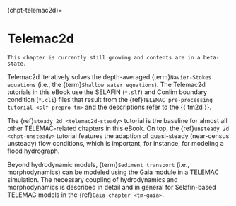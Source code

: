 (chpt-telemac2d)=
# Telemac2d

```{admonition} Growing chapter
This chapter is currently still growing and contents are in a beta-state.
```

Telemac2d iteratively solves the depth-averaged {term}`Navier-Stokes equations` (i.e., the {term}`Shallow water equations`). The Telemac2d tutorials in this eBook use the SELAFIN (`*.slf`) and Conlim boundary condition (`*.cli`) files that result from the {ref}`TELEMAC pre-processing tutorial <slf-prepro-tm>` and the descriptions refer to the {{ tm2d }}.

The {ref}`steady 2d <telemac2d-steady>` tutorial is the baseline for almost all other TELEMAC-related chapters in this eBook. On top, the {ref}`unsteady 2d <chpt-unsteady>` tutorial features the adaption of quasi-steady (near-census unsteady) flow conditions, which is important, for instance, for modeling a flood hydrograph.

Beyond hydrodynamic models, {term}`Sediment transport` (i.e., morphodynamics) can be modeled using the Gaia module in a TELEMAC simulation. The necessary coupling of hydrodynamics and morphodynamics is described in detail and in general for Selafin-based TELEMAC models in the {ref}`Gaia chapter <tm-gaia>`.
